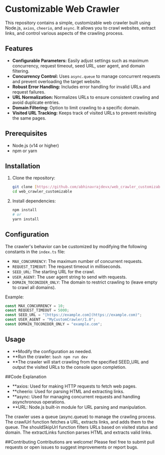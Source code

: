 # Customizable Web Crawler

This repository contains a simple, customizable web crawler built using Node.js, `axios`, `cheerio`, and `async`. It allows you to crawl websites, extract links, and control various aspects of the crawling process.

## Features

-   **Configurable Parameters:** Easily adjust settings such as maximum concurrency, request timeout, seed URL, user agent, and domain filtering.
-   **Concurrency Control:** Uses `async.queue` to manage concurrent requests and prevent overloading the target website.
-   **Robust Error Handling:** Includes error handling for invalid URLs and request failures.
-   **URL Normalization:** Normalizes URLs to ensure consistent crawling and avoid duplicate entries.
-   **Domain Filtering:** Option to limit crawling to a specific domain.
-   **Visited URL Tracking:** Keeps track of visited URLs to prevent revisiting the same pages.

## Prerequisites

-   Node.js (v14 or higher)
-   npm or yarn

## Installation

1.  Clone the repository:

    ```bash
    git clone [https://github.com/abhinavrajdevx/web_crawler_customizable.git](https://www.google.com/search?q=https://github.com/abhinavrajdevx/web_crawler_customizable.git)
    cd web_crawler_customizable
    ```

2.  Install dependencies:

    ```bash
    npm install
    # or
    yarn install
    ```

## Configuration

The crawler's behavior can be customized by modifying the following constants in the `index.ts` file:

-   `MAX_CONCURRENCY`: The maximum number of concurrent requests.
-   `REQUEST_TIMEOUT`: The request timeout in milliseconds.
-   `SEED_URL`: The starting URL for the crawl.
-   `USER_AGENT`: The user agent string to send with requests.
-   `DOMAIN_TOCONIDER_ONLY`: The domain to restrict crawling to (leave empty to crawl all domains).

Example:

```typescript
const MAX_CONCURRENCY = 10;
const REQUEST_TIMEOUT = 5000;
const SEED_URL = "[https://example.com](https://example.com)";
const USER_AGENT = "MyCustomCrawler/1.0";
const DOMAIN_TOCONIDER_ONLY = "example.com";
```

## Usage
-   **Modify the configuration as needed.
-   **Run the crawler:
          ```bash
          npm run dev
          ```
-   **The crawler will start crawling from the specified SEED_URL and output the visited URLs to the console upon completion.

##Code Explanation
-   **axios: Used for making HTTP requests to fetch web pages.
-   **cheerio: Used for parsing HTML and extracting links.
-   **async: Used for managing concurrent requests and handling asynchronous operations.
-   **URL: Node.js built-in module for URL parsing and manipulation.

The crawler uses a queue (async.queue) to manage the crawling process. The crawlUrl function fetches a URL, extracts links, and adds them to the queue. The shouldSkipUrl function filters URLs based on visited status and domain. The extractLinks function parses HTML and extracts valid links.

##Contributing
Contributions are welcome! Please feel free to submit pull requests or open issues to suggest improvements or report bugs.
